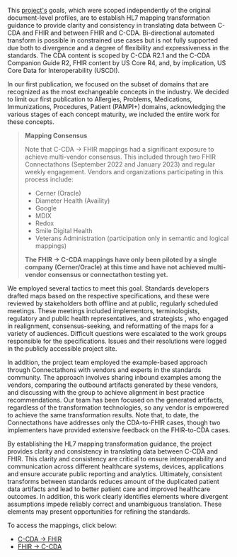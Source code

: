 This [project's](https://confluence.hl7.org/display/CGP/C-CDA+to+and+from+US+Core+Mapping) goals, which were scoped independently of the original document-level profiles, are to establish HL7 mapping transformation guidance to provide clarity and consistency in translating data between C-CDA and FHIR and between FHIR and C-CDA. Bi-directional automated transform is possible in constrained use cases but is not fully supported due both to divergence and a degree of flexibility and expressiveness in the standards. The CDA content is scoped by C-CDA R2.1 and the C-CDA Companion Guide R2, FHIR content by US Core R4, and, by implication, US Core Data for Interoperability (USCDI).

In our first publication, we focused on the subset of domains that are recognized as the most exchangeable concepts in the industry. We decided to limit our first publication to Allergies, Problems, Medications, Immunizations, Procedures, Patient (PAMPI+) domains, acknowledging the various stages of each concept maturity, we included the entire work for these concepts.

<div xmlns="http://www.w3.org/1999/xhtml" xmlns:xsi="http://www.w3.org/2001/XMLSchema-instance">
	<blockquote class="stu-note">
		<b>Mapping Consensus</b>
		<p>Note that C-CDA → FHIR mappings had a significant exposure to achieve multi-vendor consensus. This included through two FHIR Connectathons (September 2022 and January 2023) and regular weekly engagement. Vendors and organizations participating in this process include:
    <ul>
      <li>Cerner (Oracle)</li>
      <li>Diameter Health (Availity)</li>
      <li>Google</li>
      <li>MDIX</li>
      <li>Redox</li>
      <li>Smile Digital Health</li>
      <li>Veterans Administration (participation only in semantic and logical mappings)</li>
    </ul>
    </p>
    <p>
    <b>The FHIR → C-CDA mappings have only been piloted by a single company (Cerner/Oracle) at this time and have not achieved multi-vendor consensus or connectathon testing yet.</b>
    </p>
	</blockquote>
</div>

We employed several tactics to meet this goal. Standards developers drafted maps based on the respective specifications, and these were reviewed by stakeholders both offline and at public, regularly scheduled meetings. These meetings included implementors, terminologists, regulatory and public health representatives, and strategists , who engaged in realignment, consensus-seeking, and reformatting of the maps for a variety of audiences. Difficult questions were escalated to the work groups responsible for the specifications. Issues and their resolutions were logged in the publicly accessible project site.

In addition, the project team employed the example-based approach through Connectathons with vendors and experts in the standards community. The approach involves sharing inbound examples among the vendors, comparing the outbound artifacts generated by these vendors, and discussing with the group to achieve alignment in best practice recommendations. Our team has been focused on the generated artifacts, regardless of the transformation technologies, so any vendor is empowered to achieve the same transformation results. Note that, to date, the Connectathons have addresses only the CDA-to-FHIR cases, though two implementers have provided extensive feedback on the FHIR-to-CDA cases.

By establishing the HL7 mapping transformation guidance, the project provides clarity and consistency in translating data between C-CDA and FHIR. This clarity and consistency are critical to ensure interoperability and communication across different healthcare systems, devices, applications and ensure accurate public reporting and analytics. Ultimately, consistent transforms between standards reduces amount of the duplicated patient data artifacts and lead to better patient care and improved healthcare outcomes. In addition, this work clearly identifies elements where divergent assumptions impede reliably correct and unambiguous translation. These elements may present opportunities for refining the standards.


To access the mappings, click below: 
- [C-CDA → FHIR](CF-index.html)
- [FHIR → C-CDA](FC-index.html)
